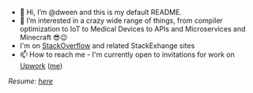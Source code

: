 - 👋 Hi, I’m @dween and this is my default README.
- 👀 I’m interested in a crazy wide range of things, from compiler optimization to IoT to Medical Devices to APIs and Microservices and Minecraft 😎😉
- I'm on <a href="https://stackoverflow.com/users/2145105/rich-p">StackOverflow</a> and related StackExhange sites
- 📫 How to reach me - I'm currently open to invitations for work on <a href="https://www.upwork.com/">Upwork</a> (<a href="https://www.upwork.com/freelancers/~01858169408871440e?viewMode=1">me</a>)

<!---
dween/dween is a ✨ special ✨ repository because its `README.md` (this file) appears on your GitHub profile.
You can click the Preview link to take a look at your changes.
--->
<i>Resume: <a href="https://tinyurl.com/richardpennenga-resume-2-3">here</a><i>
